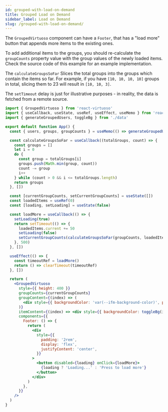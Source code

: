 ```yaml
---
id: grouped-with-load-on-demand
title: Grouped Load on Demand
sidebar_label: Load on Demand
slug: /grouped-with-load-on-demand/
---
```


The `GroupedVirtuoso` component can have a `Footer`, that has a "load more" button that appends more items to the existing ones.

To add additional items to the groups, you should re-calculate the `groupCounts` property value with the group values of the newly loaded items.
Check the source code of this example for an example implementation.

The `calculateGroupsSoFar` Slices the total groups into the groups which contain the items so far.
For example, if you have `[10, 10, 10, 10]` groups in total, slicing them to 23 will result in `[10, 10, 3]`.

The `setTimeout` delay is just for illustrative purposes - in reality, the data is fetched from a remote source.

```jsx live include-data
import { GroupedVirtuoso } from 'react-virtuoso'
import { useCallback, useState, useRef, useEffect, useMemo } from 'react'
import { generateGroupedUsers, toggleBg } from './data'

export default function App() {
  const { users, groups, groupCounts } = useMemo(() => generateGroupedUsers(500), [])

  const calculateGroupsSoFar = useCallback((totalGroups, count) => {
    const groups = []
    let i = 0
    do {
      const group = totalGroups[i]
      groups.push(Math.min(group, count))
      count -= group
      i++
    } while (count > 0 && i <= totalGroups.length)
    return groups
  }, [])

  const [currentGroupCounts, setCurrentGroupCounts] = useState([])
  const loadedItems = useRef(0)
  const [loading, setLoading] = useState(false)

  const loadMore = useCallback(() => {
    setLoading(true)
    return setTimeout(() => {
      loadedItems.current += 50
      setLoading(false)
      setCurrentGroupCounts(calculateGroupsSoFar(groupCounts, loadedItems.current))
    }, 500)
  }, [])

  useEffect(() => {
    const timeoutRef = loadMore()
    return () => clearTimeout(timeoutRef)
  }, [])

  return (
    <GroupedVirtuoso
      style={{ height: 400 }}
      groupCounts={currentGroupCounts}
      groupContent={(index) => (
        <div style={{ backgroundColor: 'var(--ifm-background-color)', paddingTop: '1rem' }}>Group {groups[index]}</div>
      )}
      itemContent={(index) => <div style={{ backgroundColor: toggleBg(index) }}>{users[index].name}</div>}
      components={{
        Footer: () => {
          return (
            <div
              style={{
                padding: '2rem',
                display: 'flex',
                justifyContent: 'center',
              }}
            >
              <button disabled={loading} onClick={loadMore}>
                {loading ? 'Loading...' : 'Press to load more'}
              </button>
            </div>
          )
        },
      }}
    />
  )
}
```
